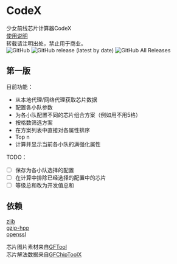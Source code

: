 # CodeX
少女前线芯片计算器CodeX  
[使用说明](./doc/使用说明.md)  
转载请注明出处，禁止用于商业。  
![GitHub](https://img.shields.io/github/license/xxzl0130/CodeX) ![GitHub release (latest by date)](https://img.shields.io/github/v/release/xxzl0130/CodeX) ![GitHub All Releases](https://img.shields.io/github/downloads/xxzl0130/CodeX/total)  

## 第一版
目前功能：  
* 从本地代理/网络代理获取芯片数据  
* 配置各小队参数  
* 为各小队配置不同的芯片组合方案（例如用不用5格）  
* 按格数筛选方案  
* 在方案列表中直接对各属性排序  
* Top n
* 计算并显示当前各小队的满强化属性 

TODO：
- [ ] 保存为各小队选择的配置  
- [ ] 在计算中排除已经选择的配置中的芯片  
- [ ] 等级总和改为开发值总和

## 依赖
[zlib](https://github.com/madler/zlib)  
[gzip-hpp](https://github.com/mapbox/gzip-hpp)  
[openssl](https://github.com/openssl/openssl)  

芯片图片素材来自[GFTool](https://github.com/hycdes/GFTool)  
芯片解法数据来自[GFChipToolX](https://github.com/xxzl0130/GFChipToolX)  
